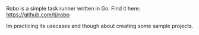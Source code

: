 Robo is a simple task runner written in Go. Find it here:
https://github.com/tj/robo

Im practicing its usecases and though about creating some sample projects.



